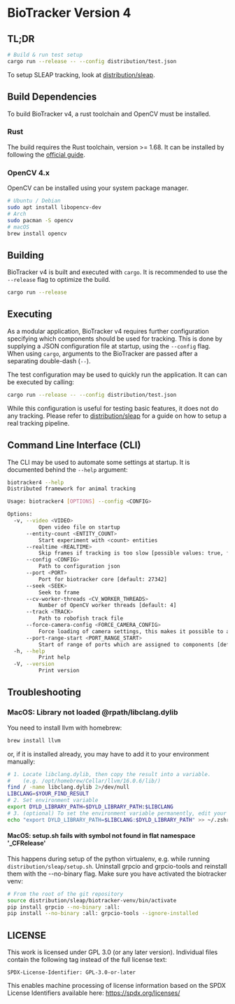 # BioTracker Version 4

## TL;DR

```bash
# Build & run test setup
cargo run --release -- --config distribution/test.json
```

To setup SLEAP tracking, look at [distribution/sleap](distribution/sleap/README.md).

## Build Dependencies

To build BioTracker v4, a rust toolchain and OpenCV must be installed.

### Rust

The build requires the Rust toolchain, version >= 1.68. It can be installed by
following the [official guide](https://www.rust-lang.org/tools/install).

### OpenCV 4.x

OpenCV can be installed using your system package manager.

```bash
# Ubuntu / Debian
sudo apt install libopencv-dev
# Arch
sudo pacman -S opencv
# macOS
brew install opencv
```

## Building

BioTracker v4 is built and executed  with `cargo`. It is recommended to use the
`--release` flag to optimize the build.

```bash
cargo run --release
```

## Executing

As a modular application, BioTracker v4 requires further configuration
specifying which components should be used for tracking. This is done by
supplying a JSON configuration file at startup, using the `--config` flag. When
using `cargo`, arguments to the BioTracker are passed after a separating
double-dash (` -- `).

The test configuration may be used to quickly run the application. It can can
be executed by calling:

```bash
cargo run --release -- --config distribution/test.json
```

While this configuration is useful for testing basic features, it does not do
any tracking. Please refer to
[distribution/sleap](distribution/sleap/README.md) for a guide on how to setup
a real tracking pipeline.

## Command Line Interface (CLI)

The CLI may be used to automate some settings at startup. It is documented behind the `--help` argument:

```bash
biotracker4 --help
Distributed framework for animal tracking

Usage: biotracker4 [OPTIONS] --config <CONFIG>

Options:
  -v, --video <VIDEO>
          Open video file on startup
      --entity-count <ENTITY_COUNT>
          Start experiment with <count> entities
      --realtime <REALTIME>
          Skip frames if tracking is too slow [possible values: true, false]
      --config <CONFIG>
          Path to configuration json
      --port <PORT>
          Port for biotracker core [default: 27342]
      --seek <SEEK>
          Seek to frame
      --cv-worker-threads <CV_WORKER_THREADS>
          Number of OpenCV worker threads [default: 4]
      --track <TRACK>
          Path to robofish track file
      --force-camera-config <FORCE_CAMERA_CONFIG>
          Force loading of camera settings, this makes it possible to apply undistortion to videos
      --port-range-start <PORT_RANGE_START>
          Start of range of ports which are assigned to components [default: 28000]
  -h, --help
          Print help
  -V, --version
          Print version
```
## Troubleshooting

### MacOS: Library not loaded @rpath/libclang.dylib

You need to install llvm with homebrew: 

```bash
brew install llvm
```

or, if it is installed already, you may have to add it to your environment manually:

```bash
# 1. Locate libclang.dylib, then copy the result into a variable.
#    (e.g. /opt/homebrew/Cellar/llvm/16.0.6/lib/)
find / -name libclang.dylib 2>/dev/null
LIBCLANG=$YOUR_FIND_RESULT
# 2. Set environment variable
export DYLD_LIBRARY_PATH=$DYLD_LIBRARY_PATH:$LIBCLANG
# 3. (optional) To set the environment variable permanently, edit your shell config file, or run
echo "export DYLD_LIBRARY_PATH=$LIBCLANG:$DYLD_LIBRARY_PATH" >> ~/.zshrc`
```

#### MacOS: setup.sh fails with symbol not found in flat namespace '_CFRelease'

This happens during setup of the python virtualenv, e.g. while running
`distribution/sleap/setup.sh`. Uninstall grpcio and grpcio-tools and reinstall
them with the --no-binary flag. Make sure you have activated the biotracker
venv: 

```bash
# From the root of the git repository
source distribution/sleap/biotracker-venv/bin/activate
pip install grpcio --no-binary :all: 
pip install --no-binary :all: grpcio-tools --ignore-installed
```

## LICENSE

This work is licensed under GPL 3.0 (or any later version).
Individual files contain the following tag instead of the full license text:

`SPDX-License-Identifier: GPL-3.0-or-later`

This enables machine processing of license information based on the SPDX License Identifiers available here: https://spdx.org/licenses/
